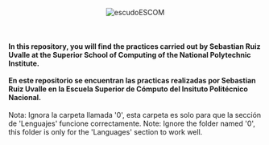 <center>

![escudoESCOM](https://github.com/4phr0d1t3/Escuela-Superior-de-Computo/assets/64220877/3b9f0447-18cc-4577-965b-f8d8ae9086c8)

</center>
<br>
<h4>
	In this repository, you will find the practices carried out by Sebastian Ruiz Uvalle at the Superior School of Computing of the National Polytechnic Institute.
	<br><br>
	En este repositorio se encuentran las practicas realizadas por Sebastian Ruiz Uvalle en la Escuela Superior de Cómputo del Insituto Politécnico Nacional.
</h4>

Nota: Ignora la carpeta llamada '0', esta carpeta es solo para que la sección de 'Lenguajes' funcione correctamente.
Note: Ignore the folder named '0', this folder is only for the 'Languages' section to work well.